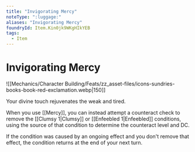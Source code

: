```yaml
---
title: "Invigorating Mercy"
noteType: ":luggage:"
aliases: "Invigorating Mercy"
foundryId: Item.Kin0jk9WKgHIkYEB
tags:
  - Item
---
```


# Invigorating Mercy
![[Mechanics/Character Building/Feats/zz_asset-files/icons-sundries-books-book-red-exclamation.webp|150]]

Your divine touch rejuvenates the weak and tired.

When you use [[Mercy]], you can instead attempt a counteract check to remove the [[Clumsy 1|Clumsy]] or [[Enfeebled 1|Enfeebled]] conditions, using the source of that condition to determine the counteract level and DC.

If the condition was caused by an ongoing effect and you don't remove that effect, the condition returns at the end of your next turn.
